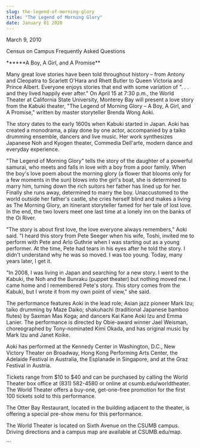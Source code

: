 ```yaml
---
slug: the-legend-of-morning-glory
title: "The Legend of Morning Glory"
date: January 01 2020
---
```


 
<p>March 9, 2010</p>
<p>Census on Campus Frequently Asked Questions</p>
<p>******A Boy, A Girl, and A Promise**</p>
<p>
  Many great love stories have been told throughout history – from Antony and
  Cleopatra to Scarlett O'Hara and Rhett Butler to Queen Victoria and Prince
  Albert. Everyone enjoys stories that end with some variation of ". . . and
  they lived happily ever after." On April 15 at 7:30 p.m., the World Theater at
  California State University, Monterey Bay will present a love story from the
  Kabuki theater, "The Legend of Morning Glory – A Boy, A Girl, and A Promise,"
  written by master storyteller Brenda Wong Aoki.
</p>
<p>
  The story dates to the early 1600s when Kabuki started in Japan. Aoki has
  created a monodrama, a play done by one actor, accompanied by a taiko drumming
  ensemble, dancers and live music. Her work synthesizes Japanese Noh and Kyogen
  theater, Commedia Dell'arte, modern dance and everyday experience.
</p>
<p>
  "The Legend of Morning Glory" tells the story of the daughter of a powerful
  samurai, who meets and falls in love with a boy from a poor family. When the
  boy's love poem about the morning glory (a flower that blooms only for a few
  moments in the sun) blows into the girl's boat, she is determined to marry
  him, turning down the rich suitors her father has lined up for her. Finally
  she runs away, determined to marry the boy. Unaccustomed to the world outside
  her father's castle, she cries herself blind and makes a living as The Morning
  Glory, an itinerant storyteller famed for her tale of lost love. In the end,
  the two lovers meet one last time at a lonely inn on the banks of the Oi
  River.
</p>
<p>
  "The story is about first love, the love everyone always remembers," Aoki
  said. "I heard this story from Pete Seeger when his wife, Toshi, invited me to
  perform with Pete and Arlo Guthrie when I was starting out as a young
  performer. At the time, Pete had tears in his eyes after he told the story. I
  didn't understand why he was so moved. I was too young. Today, many years
  later, I get it.
</p>
<p>
  "In 2008, I was living in Japan and searching for a new story. I went to the
  Kabuki, the Noh and the Bunraku (puppet theater) but nothing moved me. I came
  home and I remembered Pete's story. This story comes from the Kabuki, but I
  wrote it from my own point of view," she said.
</p>
<p>
  The performance features Aoki in the lead role; Asian jazz pioneer Mark Izu;
  taiko drumming by Maze Daiko; shakuhachi (traditional Japanese bamboo flutes)
  by Saxman Mas Koga; and dancers Kai Kane Aoki Izu and Emma Lanier. The
  performance is directed by Obie-award winner Jael Weisman, choreographed by
  Tony-nominated Kimi Okada, and has original music by Mark Izu and Janet Koike.
</p>
<p>
  Aoki has performed at the Kennedy Center in Washington, D.C., New Victory
  Theater on Broadway, Hong Kong Performing Arts Center, the Adelaide Festival
  in Australia, the Esplanade in Singapore, and at the Graz Festival in Austria.
</p>
<p>
  Tickets range from $10 to $40 and can be purchased by calling the World
  Theater box office at (831) 582-4580 or online at csumb.edu/worldtheater. The
  World Theater offers a buy-one, get-one-free promotion for the first 100
  tickets sold to this performance.
</p>
<p>
  The Otter Bay Restaurant, located in the building adjacent to the theater, is
  offering a special pre-show menu for this performance.
</p>
<p>
  The World Theater is located on Sixth Avenue on the CSUMB campus. Driving
  directions and a campus map are available at CSUMB.edu/map.
</p>
<p></p>
<p></p>
```

